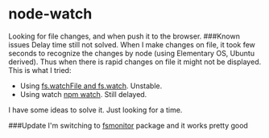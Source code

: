 # node-watch
Looking for file changes, and when push it to the browser.
###Known issues
Delay time still not solved. When I make changes on file, it took few seconds to recognize the changes by node (using Elementary OS, Ubuntu derived). Thus when there is rapid changes on file it might not be displayed.
This is what I tried:
+ Using [fs.watchFile and fs.watch](https://nodejs.org/api/fs.html). Unstable.
+ Using watch [npm watch](https://www.npmjs.com/package/watch). Still delayed.

I have some ideas to solve it. Just looking for a time.

###Update
I'm switching to [fsmonitor](https://www.npmjs.com/package/fsmonitor) package and it works pretty good
